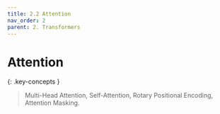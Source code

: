 ```yaml
---
title: 2.2 Attention
nav_order: 2
parent: 2. Transformers
---
```


# Attention

{: .key-concepts }
> Multi-Head Attention, Self-Attention, Rotary Positional Encoding, Attention Masking.

<!--
    Notes:
    * Refresher on dot product and softmax.
    * Intuition behind attention:
        * It is sort of like a fuzzy key-value store.
        * Each token "asks" the other tokens for relevant information, by multiplying itself with W_q,
        * The other tokens broadcast their keys, by multiplying themselves with W_k.
        * Softmax is then applied to the responses, to amplify the signals that are most relevant to the query, and diminish the rest.
        * We then multiply by V to get the weighted values.
-->

